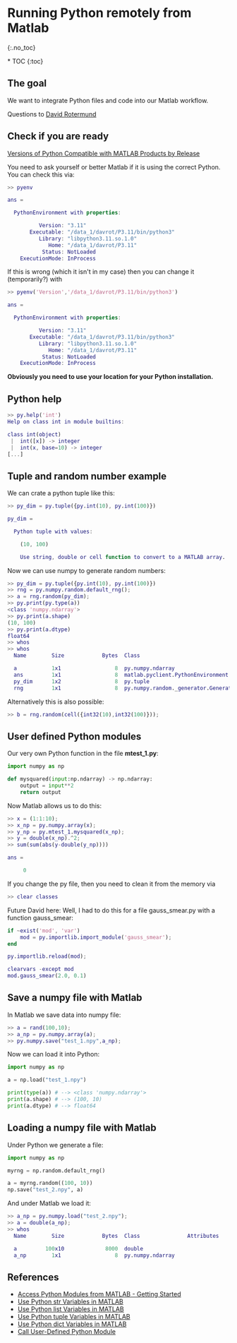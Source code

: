# Running Python remotely from Matlab
{:.no_toc}

<nav markdown="1" class="toc-class">
* TOC
{:toc}
</nav>

## The goal

We want to integrate Python files and code into our Matlab workflow.  

Questions to [David Rotermund](mailto:davrot@uni-bremen.de)

## Check if you are ready

[Versions of Python Compatible with MATLAB Products by Release](https://de.mathworks.com/support/requirements/python-compatibility.html)

You need to ask yourself or better Matlab if it is using the correct Python. You can check this via:

```matlab
>> pyenv

ans = 

  PythonEnvironment with properties:

          Version: "3.11"
       Executable: "/data_1/davrot/P3.11/bin/python3"
          Library: "libpython3.11.so.1.0"
             Home: "/data_1/davrot/P3.11"
           Status: NotLoaded
    ExecutionMode: InProcess

```

If this is wrong (which it isn't in my case) then you can change it (temporarily?) with

```matlab
>> pyenv('Version','/data_1/davrot/P3.11/bin/python3')

ans = 

  PythonEnvironment with properties:

          Version: "3.11"
       Executable: "/data_1/davrot/P3.11/bin/python3"
          Library: "libpython3.11.so.1.0"
             Home: "/data_1/davrot/P3.11"
           Status: NotLoaded
    ExecutionMode: InProcess
```

**Obviously you need to use your location for your Python installation.**

## Python help

```matlab
>> py.help('int')
Help on class int in module builtins:

class int(object)
 |  int([x]) -> integer
 |  int(x, base=10) -> integer
[...]
```

## Tuple and random number example

We can crate a python tuple like this:

```matlab
>> py_dim = py.tuple({py.int(10), py.int(100)})

py_dim = 

  Python tuple with values:

    (10, 100)

    Use string, double or cell function to convert to a MATLAB array.
```

Now we can use numpy to generate random numbers:

```matlab
>> py_dim = py.tuple({py.int(10), py.int(100)})
>> rng = py.numpy.random.default_rng();
>> a = rng.random(py_dim);
>> py.print(py.type(a))
<class 'numpy.ndarray'>
>> py.print(a.shape)
(10, 100)
>> py.print(a.dtype)
float64
>> whos
>> whos
  Name        Size            Bytes  Class                                   Attributes

  a           1x1                 8  py.numpy.ndarray                                  
  ans         1x1                 8  matlab.pyclient.PythonEnvironment                 
  py_dim      1x2                 8  py.tuple                                          
  rng         1x1                 8  py.numpy.random._generator.Generator    
```

Alternatively this is also possible:

```matlab
>> b = rng.random(cell({int32(10),int32(100)}));
```

## User defined Python modules

Our very own Python function in the file **mtest_1.py**:

```python
import numpy as np

def mysquared(input:np.ndarray) -> np.ndarray:
    output = input**2
    return output
```

Now Matlab allows us to do this:

```matlab
>> x = (1:1:10);
>> x_np = py.numpy.array(x);
>> y_np = py.mtest_1.mysquared(x_np);
>> y = double(x_np).^2;
>> sum(sum(abs(y-double(y_np))))

ans =

     0
```

If you change the py file, then you need to clean it from the memory via

```matlab
>> clear classes
```

Future David here: Well, I had to do this for a file gauss_smear.py with a function gauss_smear: 
```matlab
if ~exist('mod', 'var')
    mod = py.importlib.import_module('gauss_smear');
end

py.importlib.reload(mod);

clearvars -except mod
mod.gauss_smear(2.0, 0.1)
```


## Save a numpy file with Matlab

In Matlab we save data into numpy file:

```matlab
>> a = rand(100,10);
>> a_np = py.numpy.array(a);
>> py.numpy.save("test_1.npy",a_np);
```

Now we can load it into Python: 

```python
import numpy as np

a = np.load("test_1.npy")

print(type(a)) # --> <class 'numpy.ndarray'>
print(a.shape) # --> (100, 10)
print(a.dtype) # --> float64
```

## Loading a numpy file with Matlab

Under Python we generate a file:

```python
import numpy as np

myrng = np.random.default_rng()

a = myrng.random((100, 10))
np.save("test_2.npy", a)
```

And under Matlab we load it:

```matlab
>> a_np = py.numpy.load("test_2.npy");
>> a = double(a_np);
>> whos
  Name        Size            Bytes  Class               Attributes

  a         100x10             8000  double                        
  a_np        1x1                 8  py.numpy.ndarray     
```

## References 
* [Access Python Modules from MATLAB - Getting Started](https://de.mathworks.com/help/matlab/matlab_external/create-object-from-python-class.html)
* [Use Python str Variables in MATLAB](https://de.mathworks.com/help/matlab/matlab_external/pythonstrvariables.html)
* [Use Python list Variables in MATLAB](https://de.mathworks.com/help/matlab/matlab_external/pythonlistvariables.html)
* [Use Python tuple Variables in MATLAB](https://de.mathworks.com/help/matlab/matlab_external/pythontuplevariables.html)
* [Use Python dict Variables in MATLAB](https://de.mathworks.com/help/matlab/matlab_external/python-dict-variables.html)
* [Call User-Defined Python Module](https://de.mathworks.com/help/matlab/matlab_external/call-user-defined-custom-module.html)

 





